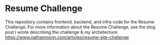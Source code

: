 # Resume Challenge

This repository contains frontend, backend, and infra code for the Resume Challenge.  For more information about the Resume Challenge, see the blog post I wrote describing the challenge & my archetecture: https://www.nathanmorin.com/articles/resume-site-challenge
